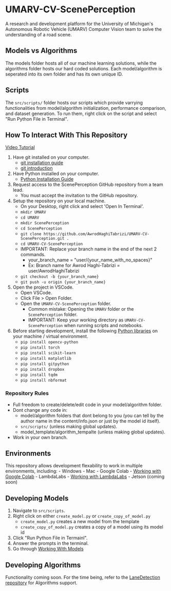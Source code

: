 # UMARV-CV-ScenePerception

A research and development platform for the University of Michigan's Autonomous Robotic Vehicle (UMARV) Computer Vision team to solve the understanding of a road scene.

## Models vs Algorithms

The models folder hosts all of our machine learning solutions, while the algorithms folder hosts our hard coded solutions. Each model/algorithm is seperated into its own folder and has its own unique ID.

## Scripts

The `src/scripts/` folder hosts our scripts which provide varrying functionalities from model/algorithm initialization, performance comparison, and dataset generation. To run them, right click on the script and select "Run Python File in Terminal".

## How To Interact With This Repository

[Video Tutorial](https://youtube.com) <!-- TODO Create video and add link -->

1. Have git installed on your computer.
    - [git installation guide](https://git-scm.com/downloads)
    - [git introduction](https://www.w3schools.com/git/git_intro.asp?remote=github)
2. Have Python installed on your computer.
    - [Python Installation Guide](https://wiki.python.org/moin/BeginnersGuide/Download)
3. Request access to the ScenePerception GitHub repository from a team lead.
    - You must accept the invitation to the GitHub repository.
4. Setup the repository on your local machine.
    - On your Desktop, right click and select 'Open In Terminal'.
    - ```mkdir UMARV```
    - ```cd UMARV```
    - ```mkdir ScenePerception```
    - ```cd ScenePerception```
    - ```git clone https://github.com/AwrodHaghiTabrizi/UMARV-CV-ScenePerception.git .```
    - ```cd UMARV-CV-ScenePerception```
    - IMPORTANT: Replace your branch name in the end of the next 2 commands.
        - your_branch_name = "user/{your_name_with_no_spaces}"
        - Ex: Branch name for Awrod Haghi-Tabrizi = user/AwrodHaghiTabrizi
    - ```git checkout -b {your_branch_name}```
    - ```git push -u origin {your_branch_name}```
5. Open the project in VSCode.
    - Open VSCode.
    - Click File > Open Folder.
    - Open the `UMARV-CV-ScenePerception` folder.
        - Common mistake: Opening the `UMARV` folder or the `ScenePerception` folder.
        - IMPORTANT: Keep your working directory as `UMARV-CV-ScenePerception` when running scripts and notebooks.
6. Before starting development, install the following [Python libraries](https://github.com/AwrodHaghiTabrizi/UMARV-CV-ScenePerception/blob/main/docs/requirements.md) on your machine / virtual environment.
    - ```pip install opencv-python```
    - ```pip install torch```
    - ```pip install scikit-learn```
    - ```pip install matplotlib```
    - ```pip install gitpython```
    - ```pip install dropbox```
    - ```pip install tqdm```
    - ```pip install nbformat```

### Repository Rules

- Full freedom to create/delete/edit code in your model/algorithm folder.
- Dont change any code in:
    - model/algorithm folders that dont belong to you (you can tell by the author name in the content/info.json or just by the model id itself).
    - `src/scripts/` (unless making global updates).
    - model_template/algorithm_tempalte (unless making global updates).
- Work in your own branch. <!-- Pull before every work session. Push after every work session. -->

## Environments

This repository allows development flexability to work in multiple environments, including:
    - Windows
    - Mac
    - Google Colab - [Working with Google Colab](https://github.com/AwrodHaghiTabrizi/UMARV-CV-ScenePerception/blob/users/AHT/docs/working_with_environments.md#google-colab)
    - LambdaLabs - [Working with LambdaLabs](https://github.com/AwrodHaghiTabrizi/UMARV-CV-ScenePerception/blob/users/AHT/docs/working_with_environments.md#lambdalabs)
    - Jetson (coming soon)

## Developing Models

1. Navigate to `src/scripts`.
2. Right click on either `create_model.py` or `create_copy_of_model.py`
    - `create_model.py` creates a new model from the template
    - `create_copy_of_model.py` creates a copy of a model using its model id
3. Click "Run Python File in Termainl".
4. Answer the prompts in the terminal.
5. Go through [Working With Models](https://github.com/AwrodHaghiTabrizi/UMARV-CV-ScenePerception/blob/users/AHT/docs/creating_models.md)

## Developing Algorithms

Functionality coming soon. For the time being, refer to the [LaneDetection repository](https://github.com/AwrodHaghiTabrizi/UMARV-CV-LaneDetection) for Algorithms support.

<!--

1. Navigate to src/scripts
2. Right click on either "create_new_algorithm.py" or "create_copy_of_algorithm.py"
3. Click "Run Python File in Termainl"
4. Answer the prompts in the terminal
5. Go through [Working With Algorithms](https://github.com/AwrodHaghiTabrizi/UMARV-CV-ScenePerception/blob/users/AHT/docs/creating_algorithms.md)

-->